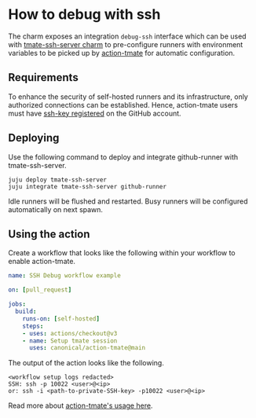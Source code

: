 # How to debug with ssh

The charm exposes an integration `debug-ssh` interface which can be used with
[tmate-ssh-server charm](https://charmhub.io/tmate-ssh-server/) to pre-configure runners with
environment variables to be picked up by [action-tmate](https://github.com/canonical/action-tmate/)
for automatic configuration.

## Requirements

To enhance the security of self-hosted runners and its infrastructure, only authorized connections
can be established. Hence, action-tmate users must have
[ssh-key registered](https://docs.github.com/en/authentication/connecting-to-github-with-ssh/adding-a-new-ssh-key-to-your-github-account)
on the GitHub account.

## Deploying

Use the following command to deploy and integrate github-runner with tmate-ssh-server.

```shell
juju deploy tmate-ssh-server
juju integrate tmate-ssh-server github-runner
```

Idle runners will be flushed and restarted. Busy runners will be configured automatically on next
spawn.

## Using the action

Create a workflow that looks like the following within your workflow to enable action-tmate.

```yaml
name: SSH Debug workflow example

on: [pull_request]

jobs:
  build:
    runs-on: [self-hosted]
    steps:
    - uses: actions/checkout@v3
    - name: Setup tmate session
      uses: canonical/action-tmate@main
```

The output of the action looks like the following.

```
<workflow setup logs redacted>
SSH: ssh -p 10022 <user>@<ip>
or: ssh -i <path-to-private-SSH-key> -p10022 <user>@<ip>
```

Read more about [action-tmate's usage here](https://github.com/canonical/action-tmate).
